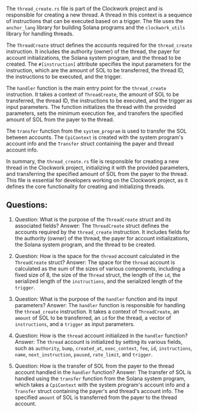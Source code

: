 The `thread_create.rs` file is part of the Clockwork project and is responsible for creating a new thread. A thread in this context is a sequence of instructions that can be executed based on a trigger. The file uses the `anchor_lang` library for building Solana programs and the `clockwork_utils` library for handling threads.

The `ThreadCreate` struct defines the accounts required for the `thread_create` instruction. It includes the authority (owner) of the thread, the payer for account initializations, the Solana system program, and the thread to be created. The `#[instruction]` attribute specifies the input parameters for the instruction, which are the amount of SOL to be transferred, the thread ID, the instructions to be executed, and the trigger.

The `handler` function is the main entry point for the `thread_create` instruction. It takes a context of `ThreadCreate`, the amount of SOL to be transferred, the thread ID, the instructions to be executed, and the trigger as input parameters. The function initializes the thread with the provided parameters, sets the minimum execution fee, and transfers the specified amount of SOL from the payer to the thread.

The `transfer` function from the `system_program` is used to transfer the SOL between accounts. The `CpiContext` is created with the system program's account info and the `Transfer` struct containing the payer and thread account info.

In summary, the `thread_create.rs` file is responsible for creating a new thread in the Clockwork project, initializing it with the provided parameters, and transferring the specified amount of SOL from the payer to the thread. This file is essential for developers working on the Clockwork project, as it defines the core functionality for creating and initializing threads.

## Questions:

1. Question: What is the purpose of the `ThreadCreate` struct and its associated fields?
   Answer: The `ThreadCreate` struct defines the accounts required by the `thread_create` instruction. It includes fields for the authority (owner) of the thread, the payer for account initializations, the Solana system program, and the thread to be created.

2. Question: How is the space for the `thread` account calculated in the `ThreadCreate` struct?
   Answer: The space for the `thread` account is calculated as the sum of the sizes of various components, including a fixed size of 8, the size of the `Thread` struct, the length of the `id`, the serialized length of the `instructions`, and the serialized length of the `trigger`.

3. Question: What is the purpose of the `handler` function and its input parameters?
   Answer: The `handler` function is responsible for handling the `thread_create` instruction. It takes a context of `ThreadCreate`, an `amount` of SOL to be transferred, an `id` for the thread, a vector of `instructions`, and a `trigger` as input parameters.

4. Question: How is the `thread` account initialized in the `handler` function?
   Answer: The `thread` account is initialized by setting its various fields, such as `authority`, `bump`, `created_at`, `exec_context`, `fee`, `id`, `instructions`, `name`, `next_instruction`, `paused`, `rate_limit`, and `trigger`.

5. Question: How is the transfer of SOL from the payer to the thread account handled in the `handler` function?
   Answer: The transfer of SOL is handled using the `transfer` function from the Solana system program, which takes a `CpiContext` with the system program's account info and a `Transfer` struct containing the payer's and thread's account info. The specified `amount` of SOL is transferred from the payer to the thread account.
